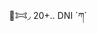 <p align="center">
  <img src="https://i.postimg.cc/hj8GZ6vP/Tumblr-l-920578204507639.gif" alt="">
</p>

<p align="center">🐾𐂯◞ 20+.. DNI ´ཀ`

<p align="center">
  <img src="https://i.postimg.cc/GtP24NGs/Tumblr-l-919367539459567.png" alt="">
</p>










<p align="center">
  <img src="https://i.postimg.cc/FFZy7np4/Tumblr-l-921244034508909.gif" alt="">
</p>


  







  
